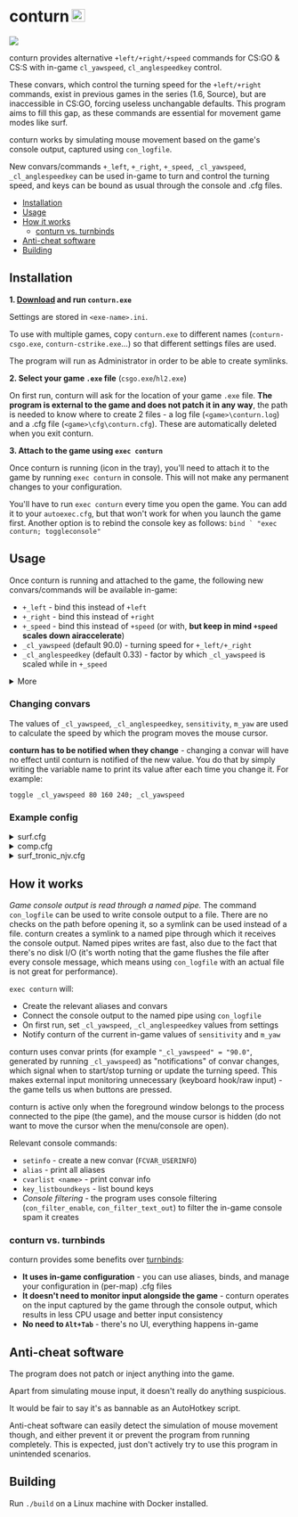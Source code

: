 <h1>conturn <img src="https://user-images.githubusercontent.com/16616463/182421854-486f911c-257c-403a-b9f1-423046c19243.png" width="24" height="23"></h1>

<img src="https://user-images.githubusercontent.com/16616463/191477910-0131d418-6065-45d6-b72a-a668c89b0249.png">

conturn provides alternative `+left/+right/+speed` commands for CS:GO & CS:S with in-game `cl_yawspeed`, `cl_anglespeedkey` control.

These convars, which control the turning speed for the `+left/+right` commands, exist in previous games in the series (1.6, Source), but are inaccessible in CS:GO, forcing useless unchangable defaults. This program aims to fill this gap, as these commands are essential for movement game modes like surf.

conturn works by simulating mouse movement based on the game's console output, captured using `con_logfile`.

New convars/commands `+_left`, `+_right`, `+_speed`, `_cl_yawspeed`, `_cl_anglespeedkey` can be used in-game to turn and control the turning speed, and keys can be bound as usual through the console and .cfg files.

- [Installation](#installation)
- [Usage](#usage)
- [How it works](#how-it-works)
  - [conturn vs. turnbinds](#conturn-vs-turnbinds)
- [Anti-cheat software](#anti-cheat-software)
- [Building](#building)

## Installation

**1. [Download](https://github.com/t5mat/conturn/releases/latest/download/conturn.exe) and run `conturn.exe`**

Settings are stored in `<exe-name>.ini`.

To use with multiple games, copy `conturn.exe` to different names (`conturn-csgo.exe`, `conturn-cstrike.exe`...) so that different settings files are used.

The program will run as Administrator in order to be able to create symlinks.

**2. Select your game `.exe` file** (`csgo.exe`/`hl2.exe`)

On first run, conturn will ask for the location of your game `.exe` file. **The program is external to the game and does not patch it in any way**, the path is needed to know where to create 2 files - a log file (`<game>\conturn.log`) and a .cfg file (`<game>\cfg\conturn.cfg`). These are automatically deleted when you exit conturn.

**3. Attach to the game using `exec conturn`**

Once conturn is running (icon in the tray), you'll need to attach it to the game by running `exec conturn` in console. This will not make any permanent changes to your configuration.

You'll have to run `exec conturn` every time you open the game. You can add it to your `autoexec.cfg`, but that won't work for when you launch the game first. Another option is to rebind the console key as follows: ```bind ` "exec conturn; toggleconsole"```

## Usage

Once conturn is running and attached to the game, the following new convars/commands will be available in-game:

- `+_left` - bind this instead of `+left`
- `+_right` - bind this instead of `+right`
- `+_speed` - bind this instead of `+speed` (or with, **but keep in mind `+speed` scales down airaccelerate**)
- `_cl_yawspeed` (default 90.0) - turning speed for `+_left/+_right`
- `_cl_anglespeedkey` (default 0.33) - factor by which `_cl_yawspeed` is scaled while in `+_speed`

<details>
<summary>More</summary>

- `conturn_off` - turn off conturn
- `conturn_freq` (default 0.001) *(notify after changing)* - maximum frequency of simulated mouse moves; lower values decrease CPU usage in favor of turn smoothness
- `conturn_sleep` (default 0.0000005) *(notify after changing)* - main loop sleep duration; higher values decrease input polling rate and overall CPU usage

</details>

### Changing convars

The values of `_cl_yawspeed`, `_cl_anglespeedkey`, `sensitivity`, `m_yaw` are used to calculate the speed by which the program moves the mouse cursor.

**conturn has to be notified when they change** - changing a convar will have no effect until conturn is notified of the new value. You do that by simply writing the variable name to print its value after each time you change it. For example:

```
toggle _cl_yawspeed 80 160 240; _cl_yawspeed
```

### Example config

<details>
<summary>surf.cfg</summary>

```
exec conturn

bind MOUSE1 "+_left"
bind MOUSE2 "+_right"
bind SHIFT "+_speed"

_cl_yawspeed 120; _cl_yawspeed
```

</details>

<details>
<summary>comp.cfg</summary>

```
conturn_off

bind MOUSE1 "+attack"
bind MOUSE2 "+attack2"
bind MOUSE5 "use weapon_flashbang"
```

</details>

<details>
<summary>surf_tronic_njv.cfg</summary>

```
exec surf

# Initial yawspeed
_cl_yawspeed 140; _cl_yawspeed

# Use MOUSE5 to change yawspeed
bind MOUSE5 "toggle _cl_yawspeed 70 140 210; _cl_yawspeed"

# Use SHIFT for fast spins
_cl_anglespeedkey 3.0; _cl_anglespeedkey
```

</details>

## How it works

*Game console output is read through a named pipe.* The command `con_logfile` can be used to write console output to a file. There are no checks on the path before opening it, so a symlink can be used instead of a file. conturn creates a symlink to a named pipe through which it receives the console output. Named pipes writes are fast, also due to the fact that there's no disk I/O (it's worth noting that the game flushes the file after every console message, which means using `con_logfile` with an actual file is not great for performance).

`exec conturn` will:

- Create the relevant aliases and convars
- Connect the console output to the named pipe using `con_logfile`
- On first run, set `_cl_yawspeed`, `_cl_anglespeedkey` values from settings
- Notify conturn of the current in-game values of `sensitivity` and `m_yaw`

conturn uses convar prints (for example `"_cl_yawspeed" = "90.0"`, generated by running `_cl_yawspeed`) as "notifications" of convar changes, which signal when to start/stop turning or update the turning speed. This makes external input monitoring unnecessary (keyboard hook/raw input) - the game tells us when buttons are pressed.

conturn is active only when the foreground window belongs to the process connected to the pipe (the game), and the mouse cursor is hidden (do not want to move the cursor when the menu/console are open).

Relevant console commands:
- `setinfo` - create a new convar (`FCVAR_USERINFO`)
- `alias` - print all aliases
- `cvarlist <name>` - print convar info
- `key_listboundkeys` - list bound keys
- *Console filtering* - the program uses console filtering (`con_filter_enable`, `con_filter_text_out`) to filter the in-game console spam it creates

### conturn vs. turnbinds

conturn provides some benefits over [turnbinds](https://github.com/t5mat/turnbinds/):

- **It uses in-game configuration** - you can use aliases, binds, and manage your configuration in (per-map) .cfg files
- **It doesn't need to monitor input alongside the game** - conturn operates on the input captured by the game through the console output, which results in less CPU usage and better input consistency
- **No need to `Alt+Tab`** - there's no UI, everything happens in-game

## Anti-cheat software

The program does not patch or inject anything into the game.

Apart from simulating mouse input, it doesn't really do anything suspicious.

It would be fair to say it's as bannable as an AutoHotkey script.

Anti-cheat software can easily detect the simulation of mouse movement though, and either prevent it or prevent the program from running completely. This is expected, just don't actively try to use this program in unintended scenarios.

## Building

Run `./build` on a Linux machine with Docker installed.
